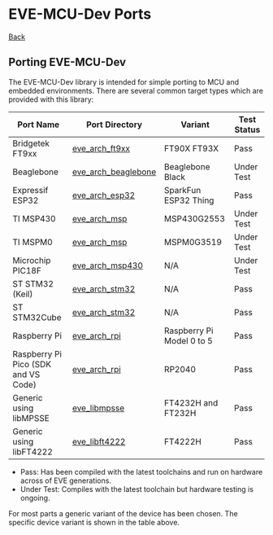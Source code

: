 # EVE-MCU-Dev Ports

[Back](../README.md)

## Porting EVE-MCU-Dev

The EVE-MCU-Dev library is intended for simple porting to MCU and embedded environments. There are several common target types which are provided with this library:

| Port Name | Port Directory | Variant | Test Status |
| --- | --- | --- | --- |
|Bridgetek FT9xx | [eve_arch_ft9xx](eve_arch_ft9xx/README.md) | FT90X FT93X | Pass |
|Beaglebone | [eve_arch_beaglebone](eve_arch_beaglebone/README.md) | Beaglebone Black | Under Test |
|Expressif ESP32 | [eve_arch_esp32](eve_arch_esp32/README.md) | SparkFun ESP32 Thing | Pass |
|TI MSP430 | [eve_arch_msp](eve_arch_msp/README.md) | MSP430G2553 | Under Test |
|TI MSPM0 | [eve_arch_msp](eve_arch_msp/README.md) | MSPM0G3519 | Under Test |
|Microchip PIC18F | [eve_arch_msp430](eve_arch_pic/README.md) | N/A | Under Test |
|ST STM32 (Keil) | [eve_arch_stm32](eve_arch_stm32/README.md) | N/A | Pass |
|ST STM32Cube | [eve_arch_stm32](eve_arch_stm32/README.md) | N/A | Pass |
|Raspberry Pi | [eve_arch_rpi](eve_arch_rpi/README.md#hardware-raspberry-pi) | Raspberry Pi Model 0 to 5 | Pass |
|Raspberry Pi Pico (SDK and VS Code) | [eve_arch_rpi](eve_arch_rpi/README.md#hardware-rp2040) | RP2040 | Pass |
|Generic using libMPSSE  | [eve_libmpsse](eve_libmpsse/README.md) | FT4232H and FT232H | Pass |
|Generic using libFT4222  | [eve_libft4222](eve_libft4222/README.md) | FT4222H | Pass |

- Pass: Has been compiled with the latest toolchains and run on hardware across of EVE generations.
- Under Test: Compiles with the latest toolchain but hardware testing is ongoing.

For most parts a generic variant of the device has been chosen. The specific device variant is shown in the table above.